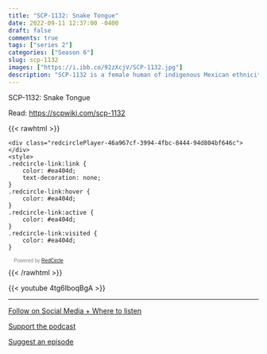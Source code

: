 ```yaml
---
title: "SCP-1132: Snake Tongue"
date: 2022-09-11 12:37:00 -0400
draft: false
comments: true
tags: ["series 2"]
categories: ["Season 6"]
slug: scp-1132
images: ["https://i.ibb.co/92zXcjV/SCP-1132.jpg"]
description: "SCP-1132 is a female human of indigenous Mexican ethnicity, approximately 25 years of age. The subject's tongue, esophagus, stomach and both intestines have been replaced by a female Bothrops asper"
---
```


SCP-1132: Snake Tongue

Read: https://scpwiki.com/scp-1132

{{< rawhtml >}}
<script async defer onload="redcircleIframe();" src="https://api.podcache.net/embedded-player/sh/63705181-2bd5-4fc1-a869-6f5b27226efa/ep/46a967cf-3994-4fbc-8444-94d804bf646c"></script>
    <div class="redcirclePlayer-46a967cf-3994-4fbc-8444-94d804bf646c"></div>
    <style>
    .redcircle-link:link {
        color: #ea404d;
        text-decoration: none;
    }
    .redcircle-link:hover {
        color: #ea404d;
    }
    .redcircle-link:active {
        color: #ea404d;
    }
    .redcircle-link:visited {
        color: #ea404d;
    }
</style>
<p style="margin-top:3px;margin-left:11px;font-family: sans-serif;font-size: 10px; color: gray;">Powered by <a class="redcircle-link" href="https://redcircle.com?utm_source=rc_embedded_player&utm_medium=web&utm_campaign=embedded_v1">RedCircle</a></p>
{{< /rawhtml >}}

{{< youtube 4tg6IboqBgA >}}

---

[Follow on Social Media + Where to listen](/links)

[Support the podcast](/support)

[Suggest an episode](/suggest)
